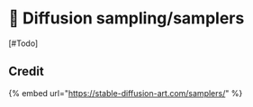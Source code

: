 # 🍁 Diffusion sampling/samplers

\[#Todo]

## Credit

{% embed url="https://stable-diffusion-art.com/samplers/" %}
